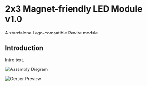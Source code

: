 # 2x3 Magnet-friendly LED Module v1.0
A standalone Lego-compatible Rewire module

## Introduction

Intro text.

<!--- start bom --->

<!--- end bom --->

![Assembly Diagram](assembly.png)

![Gerber Preview](preview.png)

